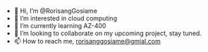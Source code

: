 - 👋 Hi, I’m @RorisangGosiame
- 👀 I’m interested in cloud computing
- 🌱 I’m currently learning AZ-400
- 💞️ I’m looking to collaborate on my upcoming project, stay tuned.
- 📫 How to reach me, rorisanggosiame@gmial.com

<!---
RorisangGosiame/RorisangGosiame is a ✨ special ✨ repository because its `README.md` (this file) appears on your GitHub profile.
You can click the Preview link to take a look at your changes.
--->
